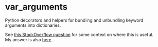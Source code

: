 var_arguments
=============

Python decorators and helpers for bundling and unbundling keyword arguments into dictionaries.

See [this StackOverflow question](http://stackoverflow.com/questions/1897623/unpacking-a-passed-dictionary-into-the-functions-name-space-in-python)
for some context on where this is useful. My answer is also [here](https://github.com/mcoram/var_arguments/blob/master/stack_overflow_response.txt).
